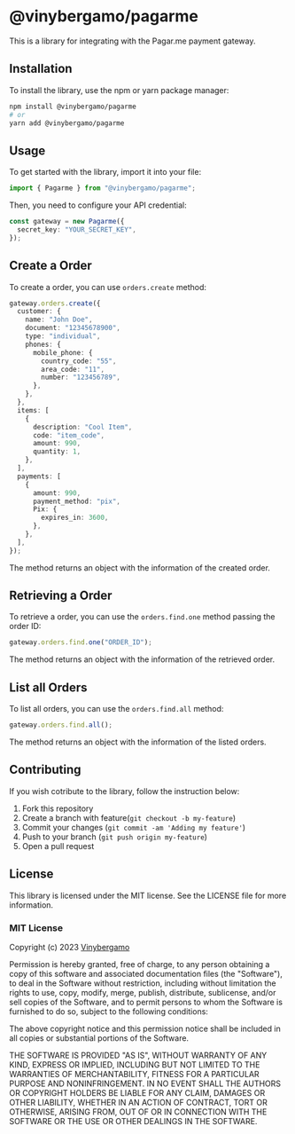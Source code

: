 # @vinybergamo/pagarme

This is a library for integrating with the Pagar.me payment gateway.

## Installation

To install the library, use the npm or yarn package manager:

```bash
npm install @vinybergamo/pagarme
# or
yarn add @vinybergamo/pagarme
```

## Usage

To get started with the library, import it into your file:

```ts
import { Pagarme } from "@vinybergamo/pagarme";
```

Then, you need to configure your API credential:

```ts
const gateway = new Pagarme({
  secret_key: "YOUR_SECRET_KEY",
});
```

## Create a Order

To create a order, you can use `orders.create` method:

```ts
gateway.orders.create({
  customer: {
    name: "John Doe",
    document: "12345678900",
    type: "individual",
    phones: {
      mobile_phone: {
        country_code: "55",
        area_code: "11",
        number: "123456789",
      },
    },
  },
  items: [
    {
      description: "Cool Item",
      code: "item_code",
      amount: 990,
      quantity: 1,
    },
  ],
  payments: [
    {
      amount: 990,
      payment_method: "pix",
      Pix: {
        expires_in: 3600,
      },
    },
  ],
});
```

The method returns an object with the information of the created order.

## Retrieving a Order

To retrieve a order, you can use the `orders.find.one` method passing the order ID:

```ts
gateway.orders.find.one("ORDER_ID");
```

The method returns an object with the information of the retrieved order.

## List all Orders

To list all orders, you can use the `orders.find.all` method:

```ts
gateway.orders.find.all();
```

The method returns an object with the information of the listed orders.

## Contributing

If you wish cotribute to the library, follow the instruction below:

1. Fork this repository
2. Create a branch with feature(`git checkout -b my-feature`)
3. Commit your changes (`git commit -am 'Adding my feature'`)
4. Push to your branch (`git push origin my-feature`)
5. Open a pull request

## License

This library is licensed under the MIT license. See the LICENSE file for more information.

### MIT License

Copyright (c) 2023 [Vinybergamo](https://vinybergamo.com)

Permission is hereby granted, free of charge, to any person obtaining a copy of this software and associated documentation files (the "Software"), to deal in the Software without restriction, including without limitation the rights to use, copy, modify, merge, publish, distribute, sublicense, and/or sell copies of the Software, and to permit persons to whom the Software is furnished to do so, subject to the following conditions:

The above copyright notice and this permission notice shall be included in all copies or substantial portions of the Software.

THE SOFTWARE IS PROVIDED "AS IS", WITHOUT WARRANTY OF ANY KIND, EXPRESS OR IMPLIED, INCLUDING BUT NOT LIMITED TO THE WARRANTIES OF MERCHANTABILITY, FITNESS FOR A PARTICULAR PURPOSE AND NONINFRINGEMENT. IN NO EVENT SHALL THE AUTHORS OR COPYRIGHT HOLDERS BE LIABLE FOR ANY CLAIM, DAMAGES OR OTHER LIABILITY, WHETHER IN AN ACTION OF CONTRACT, TORT OR OTHERWISE, ARISING FROM, OUT OF OR IN CONNECTION WITH THE SOFTWARE OR THE USE OR OTHER DEALINGS IN THE SOFTWARE.
